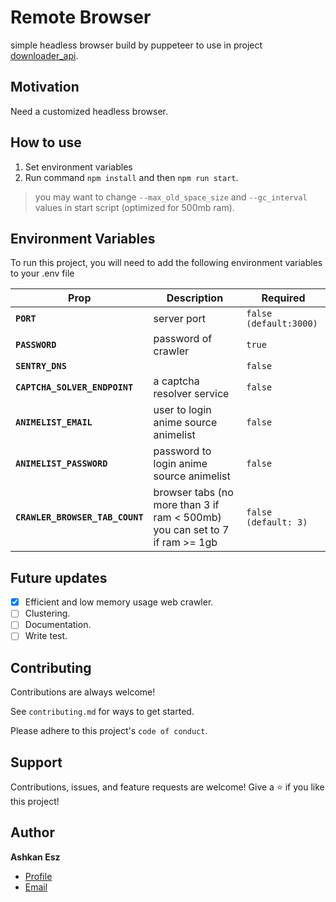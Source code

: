 # Remote Browser

simple headless browser build by puppeteer to use in
project [downloader_api](https://github.com/ashkan-esz/downloader_api).

## Motivation

Need a customized headless browser.

## How to use

1. Set environment variables
2. Run command `npm install` and then `npm run start`.

> you may want to change `--max_old_space_size` and `--gc_interval` values in start script (optimized for 500mb ram).

## Environment Variables

To run this project, you will need to add the following environment variables to your .env file

| Prop                       | Description                                          | Required |
| -------------------------- | ---------------------------------------------------- | -------- |
| **`PORT`**                 | server port  | `false (default:3000)` |
| **`PASSWORD`** | password of crawler | `true` |
| **`SENTRY_DNS`** |  | `false` |
| **`CAPTCHA_SOLVER_ENDPOINT`** | a captcha resolver service | `false` |
| **`ANIMELIST_EMAIL`** | user to login anime source animelist | `false` |
| **`ANIMELIST_PASSWORD`** | password to login anime source animelist | `false` |
| **`CRAWLER_BROWSER_TAB_COUNT`** | browser tabs (no more than 3 if ram < 500mb) you can set to 7 if ram >= 1gb | `false (default: 3)` |

## Future updates

- [x]  Efficient and low memory usage web crawler.
- [ ]  Clustering.
- [ ]  Documentation.
- [ ]  Write test.

## Contributing

Contributions are always welcome!

See `contributing.md` for ways to get started.

Please adhere to this project's `code of conduct`.

## Support

Contributions, issues, and feature requests are welcome!
Give a ⭐️ if you like this project!

## Author

**Ashkan Esz**

- [Profile](https://github.com/ashkan-esz "Ashkan esz")
- [Email](mailto:ashkanaz2828@gmail.com?subject=Hi "Hi!")
